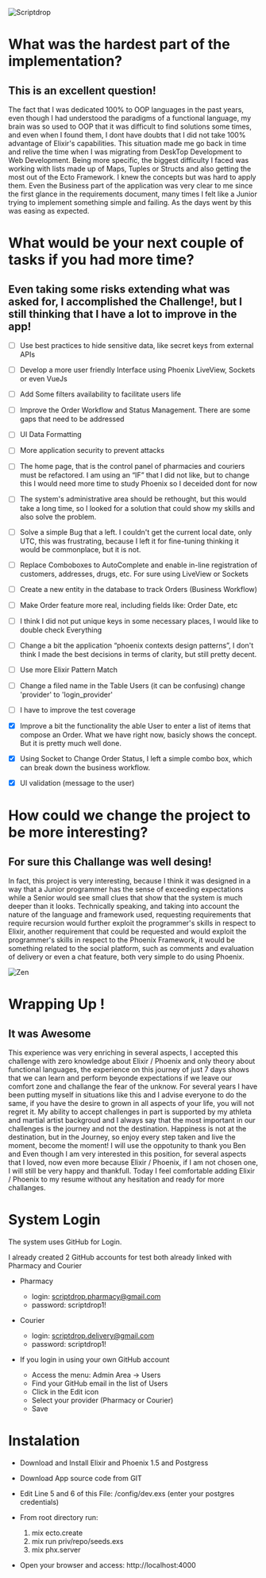 ![Scriptdrop](https://cdn.filepicker.io/api/file/DcyeWRHZTRSIKVeIXJ3l)

# What was the hardest part of the implementation?
## This is an excellent question!

The fact that I was dedicated 100% to OOP languages in the past years, even though I had understood the paradigms of a functional language, 
my brain was so used to OOP that it was difficult to find solutions some times, and even when I found them, I dont have doubts that I did not 
take 100% advantage of Elixir's capabilities. This situation made me go back in time and relive the time when I was migrating from DeskTop 
Development to Web Development. Being more specific, the biggest difficulty I faced was working with lists made up of Maps, Tuples or Structs 
and also getting the most out of the Ecto Framework. I knew the concepts but was hard to apply them.
Even the Business part of the application was very clear to me since the first glance in the requirements document, many times I felt like a 
Junior trying to implement something simple and failing. As the days went by this was easing as expected.
 
# What would be your next couple of tasks if you had more time?
## Even taking some risks extending what was asked for, I accomplished the Challenge!, but I still thinking that I have a lot to improve in the app!

- [ ] Use best practices to hide sensitive data, like secret keys from external APIs

- [ ] Develop a more user friendly Interface using Phoenix LiveView, Sockets or even VueJs

- [ ] Add Some filters availability to facilitate users life

- [ ] Improve the Order Workflow and Status Management. There are some gaps that need to be addressed

- [ ] UI Data Formatting

- [ ] More application security to prevent attacks

- [ ] The home page, that is the control panel of pharmacies and couriers must be refactored.   I am using an “IF” that I did not like, but to change this I would need more time to study Phoenix so I deceided dont for now

- [ ] The system's administrative area should be rethought, but this would take a long time, so I looked for a solution that could show my skills and also solve the problem.

- [ ] Solve a simple Bug that a left. I couldn't get the current local date, only UTC, this was frustrating, because I left it for fine-tuning thinking it would be commonplace, but it is not.

- [ ] Replace Comboboxes to AutoComplete and enable in-line registration of customers, addresses, drugs, etc. For sure using LiveView or Sockets

- [ ] Create a new entity in the database to track Orders (Business Workflow)

- [ ] Make Order feature more real, including fields like: Order Date, etc 

- [ ] I think I did not put unique keys in some necessary places, I would like to double check Everything

- [ ] Change a bit the application  “phoenix contexts design patterns”, I don't think I made the best decisions in terms of clarity, but still pretty decent.

- [ ] Use more Elixir Pattern Match

- [ ] Change a filed name in the Table Users (it can be confusing) change 'provider' to 'login_provider'

- [ ] I have to improve the test coverage

- [x] Improve a bit the functionality the able User to enter a list of items that compose an Order. What we have right now, basicly shows the concept. But it is pretty much well done.

- [x] Using Socket to Change Order Status, I left a simple combo box, which can break down the business workflow.

- [x] UI validation (message to the user)


# How could we change the project to be more interesting?
## For sure this Challange was well desing!

In fact, this project is very interesting, because I think it was designed in a way that a Junior programmer has the sense of exceeding expectations 
while a Senior would see small clues that show that the system is much deeper than it looks.
Technically speaking, and taking into account the nature of the language and framework used, requesting requirements that require recursion would 
further exploit the programmer's skills in respect to Elixir, another requirement that could be requested and would exploit the programmer's skills in 
respect to the Phoenix Framework, it would be something related to the social platform, such as comments and evaluation of delivery or even a chat feature, 
both very simple to do using Phoenix.

![Zen](https://www.srtc.org/wp-content/uploads/2018/12/meditation-class-fremantle1-e1454334609459-1080x587.png)


# Wrapping Up !
## It was Awesome

This experience was very enriching in several aspects, I accepted this challenge with zero knowledge about Elixir / Phoenix and only theory about 
functional languages, the experience on this journey of just 7 days shows that we can learn and perform beyonde expectations if we leave our comfort zone
and challange the fear of the unknow. For several years I have been putting myself in situations like this and I advise everyone to do the same, if you
have the desire to grown in all aspects of your life, you will not regret it. My ability to accept challenges in part is supported by my athleta and 
martial artist backgroud and I always say that the most important in our challenges is the journey and not the destination. 
Happiness is not at the destination, but in the Journey, so enjoy every step taken and live the moment, become the moment! 
I will use the oppotunity to thank you Ben and Even though I am very interested in this position, for several aspects that I loved, now even more because
Elixir / Phoenix, if I am not chosen one, I will still be very happy and thankfull. Today I feel comfortable adding Elixir / Phoenix to my resume without any hesitation
and ready for more challanges.


# System Login
The system uses GitHub for Login. 

I already created 2 GitHub accounts for test both already linked with Pharmacy and Courier

* Pharmacy
  - login: scriptdrop.pharmacy@gmail.com
  - password: scriptdrop1!

* Courier
  - login: scriptdrop.delivery@gmail.com
  - password: scriptdrop1!

* If you login in using your own GitHub account
  - Access the menu: Admin Area -> Users
  - Find your GitHub email in the list of Users
  - Click in the Edit icon
  - Select your provider (Pharmacy or Courier)
  - Save

# Instalation

* Download and Install Elixir and Phoenix 1.5 and Postgress

* Download App source code from GIT

* Edit Line 5 and 6 of this File: /config/dev.exs (enter your postgres credentials)

* From root directory run:
  1. mix ecto.create
  2. mix run priv/repo/seeds.exs 
  3. mix phx.server

* Open your browser and access: http://localhost:4000